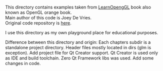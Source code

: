 This directory contains examples taken from [LearnOpengGL](https://learnopengl.com/) book also known as OpenGL orange book.  
Main author of this code is Joey De Vries.  
Original code repository is [here](https://github.com/JoeyDeVries/LearnOpenGL).

I use this directory  as my own playground place for educational purposes.

Difference between this directory and origin:
Each chapters subdir is a standalone project directory. Header files mostly located in dirs (glm is exception).
Add project file for Qt Creator support. Qt Creator is used only as IDE and build toolchain. Zero Qt Framework libs was used.
Add some changes in code.
